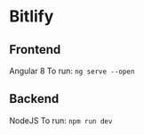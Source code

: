 # Bitlify

## Frontend
Angular 8
To run:
`ng serve --open`

## Backend
NodeJS
To run:
`npm run dev`
